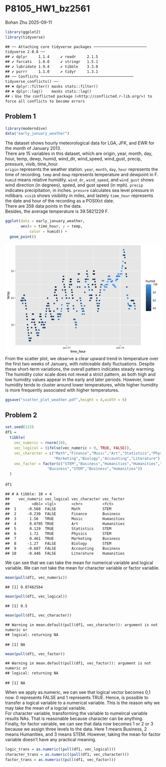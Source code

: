 P8105_HW1_bz2561
================
Bohan Zhu
2025-09-11

``` r
library(ggplot2)
library(tidyverse)
```

    ## ── Attaching core tidyverse packages ──────────────────────── tidyverse 2.0.0 ──
    ## ✔ dplyr     1.1.4     ✔ readr     2.1.5
    ## ✔ forcats   1.0.0     ✔ stringr   1.5.1
    ## ✔ lubridate 1.9.4     ✔ tibble    3.3.0
    ## ✔ purrr     1.1.0     ✔ tidyr     1.3.1
    ## ── Conflicts ────────────────────────────────────────── tidyverse_conflicts() ──
    ## ✖ dplyr::filter() masks stats::filter()
    ## ✖ dplyr::lag()    masks stats::lag()
    ## ℹ Use the conflicted package (<http://conflicted.r-lib.org/>) to force all conflicts to become errors

## Problem 1

``` r
library(moderndive)
data("early_january_weather")
```

The dataset shows hourly meteorological data for LGA, JFK, and EWR for
the month of January 2013.  
There are 15 variables in this dataset, which are origin, year, month,
day, hour, temp, dewp, humid, wind_dir, wind_speed, wind_gust, precip,
pressure, visib, time_hour.  
`origin` represents the weather station. `year`, `month`, `day`, `hour`
represents the time of recording. `temp` and `dewp` represents
temperature and dewpoint in F. `humid` means relative humidity.
`wind_dr`, `wind_speed`, and `wind_gust` shows wind direction (in
degrees), speed, and gust speed (in mph). `precip` indicates
precipitation, in inches. `presure` calculates sea level pressure in
millibars. `visib` shows visibility in miles, and lastely `time_hour`
represents the date and hour of the recording as a POSIXct date.  
There are 358 data points in the data.  
Besides, the average temperature is 39.5821229 F.

``` r
ggplot(data = early_january_weather, 
       aes(x = time_hour, y = temp, 
           color = humid)) + 
  geom_point()
```

![](P8105_HW1_bz2561_files/figure-gfm/unnamed-chunk-3-1.png)<!-- -->
From the scatter plot, we observe a clear upward trend in temperature
over the first two weeks of January, with noticeable daily fluctuations.
Despite these short-term variations, the overall pattern indicates
steady warming. The humidity color scale does not reveal a strict
pattern, as both high and low humidity values appear in the early and
later periods. However, lower humidity tends to cluster around lower
temperatures, while higher humidity is more frequently associated with
higher temperatures.

``` r
ggsave("scatter_plot_weather.pdf",height = 4,width = 6)
```

## Problem 2

``` r
set.seed(123)
df1 =
  tibble(
    vec_numeric = rnorm(10),
    vec_logical = (ifelse(vec_numeric > 0, TRUE, FALSE)),
    vec_character = c("Math","Finance","Music","Art","Statistics","Physics",
                      "Marketing","Biology","Accounting","Literature"),
    vec_factor = factor(c("STEM","Business","Humanities","Humanities","STEM","STEM",
                   "Business","STEM","Business","Humanities"))
  )

df1
```

    ## # A tibble: 10 × 4
    ##    vec_numeric vec_logical vec_character vec_factor
    ##          <dbl> <lgl>       <chr>         <fct>     
    ##  1     -0.560  FALSE       Math          STEM      
    ##  2     -0.230  FALSE       Finance       Business  
    ##  3      1.56   TRUE        Music         Humanities
    ##  4      0.0705 TRUE        Art           Humanities
    ##  5      0.129  TRUE        Statistics    STEM      
    ##  6      1.72   TRUE        Physics       STEM      
    ##  7      0.461  TRUE        Marketing     Business  
    ##  8     -1.27   FALSE       Biology       STEM      
    ##  9     -0.687  FALSE       Accounting    Business  
    ## 10     -0.446  FALSE       Literature    Humanities

We can see that we can take the mean for numerical variable and logical
variable. We can not take the mean for character variable or factor
variable.

``` r
mean(pull(df1, vec_numeric))
```

    ## [1] 0.07462564

``` r
mean(pull(df1, vec_logical))
```

    ## [1] 0.5

``` r
mean(pull(df1, vec_character))
```

    ## Warning in mean.default(pull(df1, vec_character)): argument is not numeric or
    ## logical: returning NA

    ## [1] NA

``` r
mean(pull(df1, vec_factor))
```

    ## Warning in mean.default(pull(df1, vec_factor)): argument is not numeric or
    ## logical: returning NA

    ## [1] NA

When we apply as.numeric, we can see that logical vector becomes 0,1
now. 0 represents FALSE and 1 represents TRUE. Hence, is possible to
transfer a logical variable to a numerical variable. This is the reason
why we may take the mean of a logcial variable.  
For character variable, transforming the variable to numeircal variable
results NAs. That is reasonable because character can be anything.  
Finally, for factor vairable, we can see that data now becomes 1 or 2 or
3 because we assign three levels to the data. Here 1 means Business, 2
means Humanities, and 3 means STEM. However, taking the mean for factor
variable doesn’t have any practical meaning.

``` r
logic_trans = as.numeric((pull(df1, vec_logical)))
character_trans = as.numeric((pull(df1, vec_character)))
factor_trans = as.numeric((pull(df1, vec_factor)))
```
